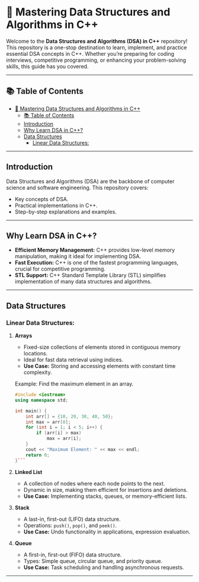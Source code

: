 # 🚀 Mastering Data Structures and Algorithms in C++

Welcome to the **Data Structures and Algorithms (DSA) in C++** repository! This repository is a one-stop destination to learn, implement, and practice essential DSA concepts in C++. Whether you’re preparing for coding interviews, competitive programming, or enhancing your problem-solving skills, this guide has you covered.

---

## 📚 Table of Contents

- [🚀 Mastering Data Structures and Algorithms in C++](#-mastering-data-structures-and-algorithms-in-c)
  - [📚 Table of Contents](#-table-of-contents)
  - [Introduction](#introduction)
  - [Why Learn DSA in C++?](#why-learn-dsa-in-c)
  - [Data Structures](#data-structures)
    - [Linear Data Structures:](#linear-data-structures)

---

## Introduction

Data Structures and Algorithms (DSA) are the backbone of computer science and software engineering. This repository covers:
- Key concepts of DSA.
- Practical implementations in C++.
- Step-by-step explanations and examples.

---

## Why Learn DSA in C++?

- **Efficient Memory Management:** C++ provides low-level memory manipulation, making it ideal for implementing DSA.
- **Fast Execution:** C++ is one of the fastest programming languages, crucial for competitive programming.
- **STL Support:** C++ Standard Template Library (STL) simplifies implementation of many data structures and algorithms.

---

## Data Structures

### Linear Data Structures:
1. **Arrays**
   - Fixed-size collections of elements stored in contiguous memory locations.
   - Ideal for fast data retrieval using indices.
   - **Use Case:** Storing and accessing elements with constant time complexity.

   Example: Find the maximum element in an array.  
   ```cpp
   #include <iostream>
   using namespace std;

   int main() {
       int arr[] = {10, 20, 30, 40, 50};
       int max = arr[0];
       for (int i = 1; i < 5; i++) {
           if (arr[i] > max)
               max = arr[i];
       }
       cout << "Maximum Element: " << max << endl;
       return 0;
   }```

2. **Linked List**  
   - A collection of nodes where each node points to the next.
   - Dynamic in size, making them efficient for insertions and deletions.
   - **Use Case:** Implementing stacks, queues, or memory-efficient lists.


3. **Stack**  
   - A last-in, first-out (LIFO) data structure.
   - Operations: `push()`, `pop()`, and `peek()`.
   - **Use Case:** Undo functionality in applications, expression evaluation.
  
4. **Queue**  
   - A first-in, first-out (FIFO) data structure.
   - Types: Simple queue, circular queue, and priority queue.
   - **Use Case:** Task scheduling and handling asynchronous requests.
---
